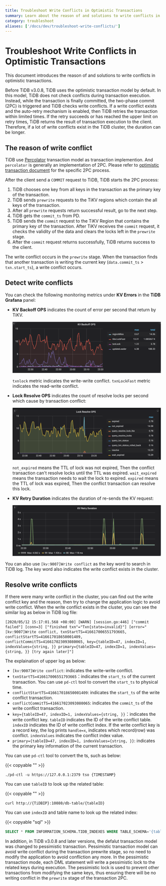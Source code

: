 ```yaml
---
title: Troubleshoot Write Conflicts in Optimistic Transactions
summary: Learn about the reason of and solutions to write conflicts in optimistic transactions.
category: troubleshoot
aliases: ['/docs/dev/troubleshoot-write-conflicts/']
---
```


# Troubleshoot Write Conflicts in Optimistic Transactions

This document introduces the reason of and solutions to write conflicts in optimistic transactions.

Before TiDB v3.0.8, TiDB uses the optimistic transaction model by default. In this model, TiDB does not check conflicts during transaction execution. Instead, while the transaction is finally committed, the two-phase commit (2PC) is triggered and TiDB checks write conflicts. If a write conflict exists and the auto-retry mechanism is enabled, then TiDB retries the transaction within limited times. If the retry succeeds or has reached the upper limit on retry times, TiDB returns the result of transaction execution to the client. Therefore, if a lot of write conflicts exist in the TiDB cluster, the duration can be longer.

## The reason of write conflict

TiDB use [Percolator](https://www.usenix.org/legacy/event/osdi10/tech/full_papers/Peng.pdf) transaction model as transaction implemention. And `percolator` is generally an implementation of 2PC. Please refer to [optimistic transaction document](/optimistic-transaction.md) for the specific 2PC process.

After the client send a `COMMIT` request to TiDB, TiDB starts the 2PC process:

1. TiDB chooses one key from all keys in the transaction as the primary key of the transaction.
2. TiDB sends `prewrite` requests to the TiKV regions which contain the all keys of the transaction.
3. After all `prewrite` requests return successful result, go to the next step.
4. TiDB gets the `commit_ts` from PD.
5. TiDB sends the `commit` request to the TiKV Region that contains the primary key of the transaction. After TiKV receives the `commit` request, it checks the validity of the data and clears the locks left in the `prewrite` stage.
6. After the `commit` request returns successfully, TiDB returns success to the client.

The write conflict occurs in the `prewrite` stage. When the transaction finds that another transaction is writing the current key (`data.commit_ts` > `txn.start_ts`), a write conflict occurs.

## Detect write conflicts

You can check the following monitoring metrics under **KV Errors** in the **TiDB Grafana** panel:

* **KV Backoff OPS** indicates the count of error per second that return by TiKV.

    ![kv-backoff-ops](/media/troubleshooting-write-conflict-kv-backoff-ops.png)

    `txnlock` metric indicates the write-write conflict. `txnLockFast` metric indicates the read-write conflict.

* **Lock Resolve OPS** indicates the count of resolve locks per second which cause by transaction conflict:

    ![lock-resolve-ops](/media/troubleshooting-write-conflict-lock-resolve-ops.png)

    `not_expired` means the TTL of lock was not expired, Then the conflict transaction can't resolve locks until the TTL was expired.
    `wait_expired` means the transaction needs to wait the lock to expired.
    `expired` means the TTL of lock was expired, Then the conflict transaction can resolve this lock.

* **KV Retry Duration** indicates the duration of re-sends the KV request:

     ![kv-retry-duration](/media/troubleshooting-write-conflict-kv-retry-duration.png)

You can also use `[kv:9007]Write conflict` as the key word to search in TiDB log. The key word also indicates the write conflict exists in the cluster.

## Resolve write conflicts

If there were many write conflict in the cluster, you can find out the write conflict key and the reason, then try to change the application logic to avoid write conflict. When the write conflict exists in the cluster, you can see the similar log as below in TiDB log file:

```log
[2020/05/12 15:17:01.568 +08:00] [WARN] [session.go:446] ["commit failed"] [conn=3] ["finished txn"="Txn{state=invalid}"] [error="[kv:9007]Write conflict, txnStartTS=416617006551793665, conflictStartTS=416617018650001409, conflictCommitTS=416617023093080065, key={tableID=47, indexID=1, indexValues={string, }} primary={tableID=47, indexID=1, indexValues={string, }} [try again later]"]
```

The explaination of upper log as below:

* `[kv:9007]Write conflict`: indicates the write-write conflict.
* `txnStartTS=416617006551793665`：indicates the `start_ts` of the current transaction. You can use `pd-ctl` tool to convert the `start_ts` to physical time.
* `conflictStartTS=416617018650001409`: indicates the `start_ts` of the write conflict transaction.
* `conflictCommitTS=416617023093080065`: indicates the `commit_ts` of the write conflict transaction.
* `key={tableID=47, indexID=1, indexValues={string, }}`：indicates the write conflict key. `tableID` indicates the ID of the write conflict table. `indexID` indicates the ID of write conflict index. If the write conflict key is a record key, the log prints `handle=x`, indicates which record(row) was conflict. `indexValues` indicates the conflict index value.
* `primary={tableID=47, indexID=1, indexValues={string, }}`: indicates the primary key information of the current transaction.

You can use `pd-ctl` tool to convert the ts, such as below:

{{< copyable "" >}}

```shell
./pd-ctl -u https://127.0.0.1:2379 tso {TIMESTAMP}
```

You can use `tableID` to look up the related table:

{{< copyable "" >}}

```shell
curl http://{TiDBIP}:10080/db-table/{tableID}
```

You can use `indexID` and table name to look up the related index:

{{< copyable "sql" >}}

```sql
SELECT * FROM INFORMATION_SCHEMA.TIDB_INDEXES WHERE TABLE_SCHEMA='{table_name}' AND TABLE_NAME='{table_name}' AND INDEX_ID={indexID};
```

In addition, in TiDB v3.0.8 and later versions, the defalut transaction model was changed to pessimistic transaction. Pessimistic transaction model can avoid write conflict during the transaction prewrite stage, so no need to modify the application to avoid confliction any more. In the pessimistic transaction mode, each DML statement will write a pessimistic lock to the related keys during execution. The pessimistic lock is used to prevent other transactions from modifying the same keys, thus ensuring there will be no writing conflict in the `prewrite` stage of the transaction 2PC.
